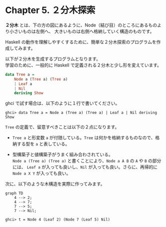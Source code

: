 # Chapter 5. ２分木探索

**２分木** とは、下の方の図にあるように、Node（結び目）のところにあるものより小さいものは左側へ、
大きいものは右側へ格納していく構造のものです。

Haskell の動作を理解しやすくするために、簡単な２分木探索のプログラムを作成してみます。

以下が２分木を生成するプログラムとなります。<br>
学習のために、一般的に Haskell で定義される２分木と少し形を変えています。
```Haskell
data Tree a =
    Node a (Tree a) (Tree a)
    | Leaf a
    | Nil
    deriving Show
```

ghci で試す場合は、以下のように１行で書いてください。
```
ghci> data Tree a = Node a (Tree a) (Tree a) | Leaf a | Nil deriving Show
```
`Tree` の定義で、留意すべきことは以下の２点になります。　

* `Tree a` と形変数 `a` が付随している。`Tree` は何かを格納するものなので、格納する型を `a` と表している。

* 型構築子と値構築子がうまく組み合わされている。<br>
`Node a (Tree a) (Tree a)` と書くことにより、`Node a A B` の `A` や `B` の部分には、
`Leaf a` が入っても良いし、`Nil` が入っても良い。さらに、再帰的に `Node a X Y` が入っても良い。

次に、以下のような木構造を実際に作ってみます。
```mermaid
graph TD
    4 --> 2;
    4 --> 7;
    7 --> 5;
    7 --> Nil;
```

```
ghci> t = Node 4 (Leaf 2) (Node 7 (Leaf 5) Nil)
```



